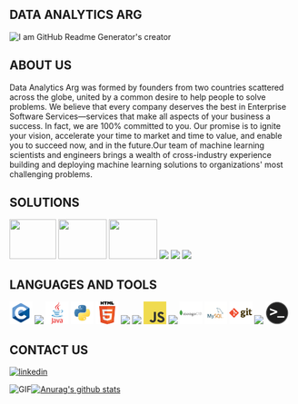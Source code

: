## DATA ANALYTICS ARG

![I am GitHub Readme Generator's creator](https://mvazquezmassaro.github.io/infovis/data_s.png)

## ABOUT US
Data Analytics Arg was formed by founders from two countries scattered across the globe, united by a common desire to help people to solve problems. We believe that every company deserves the best in Enterprise Software Services—services that make all aspects of your business a success. In fact, we are 100% committed to you. Our promise is to ignite your vision, accelerate your time to market and time to value, and enable you to succeed now, and in the future.Our team of machine learning scientists and engineers brings a wealth of cross-industry experience building and deploying machine learning solutions to organizations' most challenging problems.




## SOLUTIONS

<p align="center">

  <div align="left">
    
  <code><img height="70" width="82" src="https://e7.pngegg.com/pngimages/934/451/png-clipart-business-data-quality-information-extract-transform-load-computer-software-business-inteligence-blue-text-thumbnail.png"></code> <code><img height="70" width="85"
src="https://www.trustinsights.ai/wp-content/uploads/2018/08/2018-08-07_13-56-01.png"></code> <code><img height="70" width="85"
src="https://previews.123rf.com/images/rashadashurov/rashadashurov1909/rashadashurov190900084/130160531-machine-learning-infographic-10-steps-concept-data-mining-algorithm-classification-ai-icons.jpg"></code> <code><img height="70"  
src="https://cio.com.mx/wp-content/uploads/2021/02/inteligencia-artificial-manos.jpg"></code> <code><img height="70" 
src="https://miriadax-wp-uploads-pro.s3.eu-west-1.amazonaws.com/wp-content/uploads/2021/02/15080039/Data-visualization.png"></code> <code><img height="70" src="https://redfibra.mx/wp-content/uploads/que-es-cloud-computing-1.jpg"></code> 

  </div>
  </p> 



## LANGUAGES AND TOOLS

<p align="center">

  <div align="left">
  
  <code><img height="40" src="https://raw.githubusercontent.com/github/explore/80688e429a7d4ef2fca1e82350fe8e3517d3494d/topics/c/c.png"></code> <code><img height="40" 
src="https://www.r-project.org/logo/Rlogo.svg"></code> <code><img height="40" 
src="https://raw.githubusercontent.com/devicons/devicon/master/icons/java/java-original-wordmark.svg"></code> <code><img height="40" src="https://raw.githubusercontent.com/github/explore/80688e429a7d4ef2fca1e82350fe8e3517d3494d/topics/python/python.png"></code> <code><img height="40" src="https://raw.githubusercontent.com/github/explore/80688e429a7d4ef2fca1e82350fe8e3517d3494d/topics/html/html.png"></code> <code><img height="40" src="https://mvazquezmassaro.github.io/infovis/flourish.svg"></code> <code><img height="40" 
src="https://mvazquezmassaro.github.io/infovis/powerbi.svg"></code> <code><img height="40" src="https://raw.githubusercontent.com/github/explore/80688e429a7d4ef2fca1e82350fe8e3517d3494d/topics/javascript/javascript.png"></code> <code><img height="40"  
src="https://mvazquezmassaro.github.io/infovis/postgresql.svg"></code> <code><img height="40" src="https://raw.githubusercontent.com/github/explore/80688e429a7d4ef2fca1e82350fe8e3517d3494d/topics/mongodb/mongodb.png"></code> <code><img height="40" src="https://raw.githubusercontent.com/github/explore/80688e429a7d4ef2fca1e82350fe8e3517d3494d/topics/mysql/mysql.png"></code> <code><img height="40" src="https://raw.githubusercontent.com/github/explore/80688e429a7d4ef2fca1e82350fe8e3517d3494d/topics/git/git.png"></code> <code><img height="40" src="https://mvazquezmassaro.github.io//infovis/tableau-software.svg"></code> <code><img height="40" src="https://raw.githubusercontent.com/github/explore/80688e429a7d4ef2fca1e82350fe8e3517d3494d/topics/terminal/terminal.png"></code>

  </div>
  </p> 

  




## CONTACT US
[<img src='https://mvazquezmassaro.github.io//infovis/linkedin-svgrepo-com.svg' alt='linkedin' height='40'>](https://www.linkedin.com/in/maximiliano-vazquez-massaro-3173a170/)  
<p align="left">

  <div align="left">
    <img align="left" alt="GIF"  height="80px" src="https://media.giphy.com/media/du3J3cXyzhj75IOgvA/giphy.gif" />
  </div>



[![Anurag's github stats](https://github-readme-stats.vercel.app/api?username=data-analytics-arg)](https://github.com/anuraghazra/github-readme-stats)

